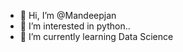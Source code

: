 - 👋 Hi, I’m @Mandeepjan
- 👀 I’m interested in python..
- 🌱 I’m currently learning Data Science

<!---
Mandeepjan/Mandeepjan is a ✨ special ✨ repository because its `README.md` (this file) appears on your GitHub profile.
You can click the Preview link to take a look at your changes.
--->
